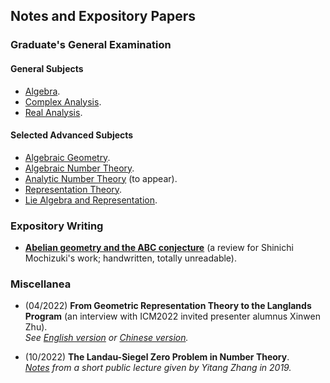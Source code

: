 ## Notes and Expository Papers

### Graduate's General Examination

#### General Subjects
- [Algebra](./genalg/genalg.md).
- [Complex Analysis](./gencplx/gencplx.md).
- [Real Analysis](./genreal/genreal.md).

#### Selected Advanced Subjects
- [Algebraic Geometry](./genag/genag.md).
- [Algebraic Number Theory](./genalgnt/genalgnt.md).
- [Analytic Number Theory](./genannt/genannt.md) (to appear).
- [Representation Theory](./genrep/genrep.md).
- [Lie Algebra and Representation](./genlie/genlie.md).

### Expository Writing

- [**Abelian geometry and the ABC conjecture**](./miscelllanea/AAGABC.pdf) (a review for Shinichi Mochizuki's work; handwritten, totally unreadable).

### Miscellanea

- (04/2022) **From Geometric Representation Theory to the Langlands Program** (an interview with ICM2022 invited presenter alumnus Xinwen Zhu). <br/>
  _See [English version](./miscellanea/Zhu-interview-en.pdf) or [Chinese version](./miscellanea/Zhu-interview-ch.pdf)._

- (10/2022) **The Landau-Siegel Zero Problem in Number Theory**. <br/>
  _[Notes](./miscellanea/Landau-Siegel.pdf) from a short public lecture given by Yitang Zhang in 2019._